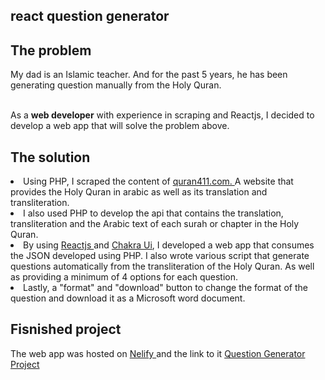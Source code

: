 ## react question generator


## The problem
My dad is an Islamic teacher. And for the past 5 years, 
he has been generating question manually from the Holy Quran.

<br>
As a <b> web developer</b> with experience in scraping and Reactjs,
I decided to develop a web app that will solve the problem above.


## The solution

<li> Using PHP, I scraped the content of <a href="https://quran411.com" > quran411.com. </a>
A website that provides the Holy Quran in arabic as well as its translation and transliteration.
 </li>

<li>
 I also used PHP to develop the api that contains the translation, transliteration and the Arabic text of each surah or chapter in the Holy Quran.
</li>

<li> 
 By using <a href="https://reactjs.org/" > Reactjs </a> and <a href="https://chakra-ui.com/" >
Chakra Ui</a>, I developed a web app that consumes the JSON developed using PHP. I also wrote various script that generate questions automatically from the transliteration of the Holy Quran.
As well as providing a minimum of 4 options for each question.
</li>


<li> Lastly, a "format" and "download" button to change the format of the question and download it as a Microsoft word document.
</li>


## Fisnished project
The web app was hosted on <a href="https://netlify.com" >  Nelify </a> and the link to it <a href="https://alade.netlify.app/surah/surah-fatiha" >  Question Generator Project  </a>